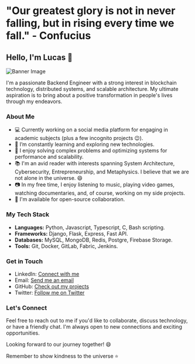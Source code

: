 # "Our greatest glory is not in never falling, but in rising every time we fall." - Confucius

## Hello, I'm Lucas 👋

![Banner Image](https://github.com/Lucasbolt/images/blob/main/cyber.jpeg?raw=true)

I'm a passionate Backend Engineer with a strong interest in blockchain technology, distributed systems, and scalable architecture. My ultimate aspiration is to bring about a positive transformation in people's lives through my endeavors.

### About Me

- 💻 Currently working on a social media platform for engaging in academic subjects (plus a few incognito projects 😉).
- 🌱 I’m constantly learning and exploring new technologies.
- 🚀 I enjoy solving complex problems and optimizing systems for performance and scalability.
- 📚 I'm an avid reader with interests spanning System Architecture, Cybersecurity, Entrepreneurship, and Metaphysics. I believe that we are not alone in the universe. 😄
- 📷 In my free time, I enjoy listening to music, playing video games, watching documentaries, and, of course, working on my side projects.
- 🤝 I'm available for open-source collaboration.

### My Tech Stack

- **Languages:** Python, Javascript, Typescript, C, Bash scripting.
- **Frameworks:** Django, Flask, Express, Fast API.
- **Databases:** MySQL, MongoDB, Redis, Postgre, Firebase Storage.
- **Tools:** Git, Docker, GitLab, Fabric, Jenkins.

### Get in Touch

- LinkedIn: [Connect with me](https://www.linkedin.com/in/lucas-mmaduabuchi-dev/)
- Email: [Send me an email](lucasbolt700@gmail.com)
- GitHub: [Check out my projects](https://github.com/Lucasbolt/)
- Twitter: [Follow me on Twitter](https://twitter.com/LMmaduabuchi)

### Let's Connect

Feel free to reach out to me if you'd like to collaborate, discuss technology, or have a friendly chat. I'm always open to new connections and exciting opportunities.

Looking forward to our journey together! 😄

Remember to show kindness to the universe ⭐

